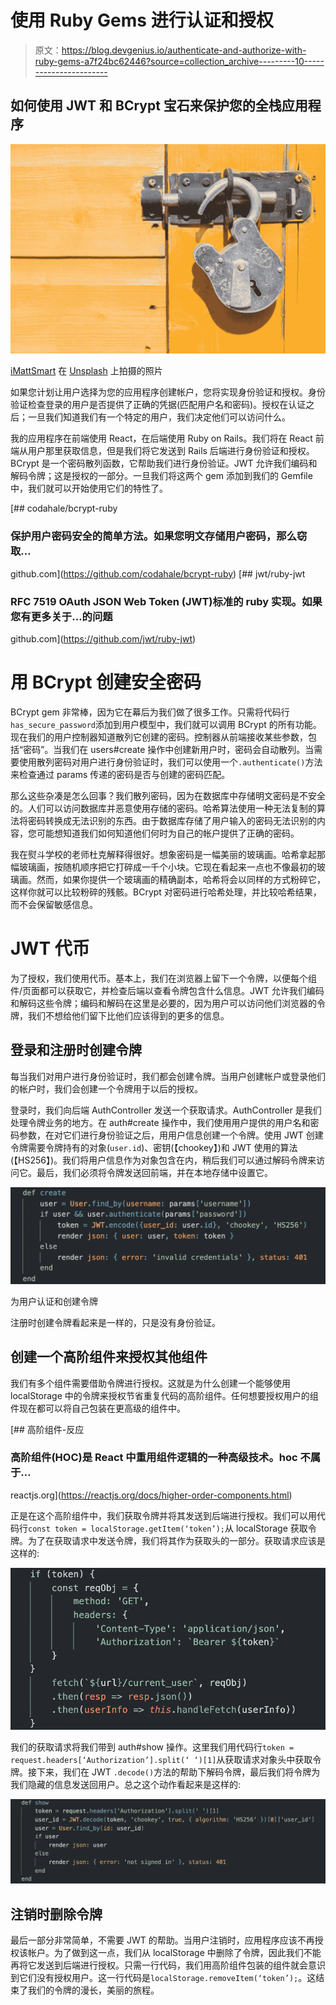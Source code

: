 # 使用 Ruby Gems 进行认证和授权

> 原文：<https://blog.devgenius.io/authenticate-and-authorize-with-ruby-gems-a7f24bc62446?source=collection_archive---------10----------------------->

## 如何使用 JWT 和 BCrypt 宝石来保护您的全栈应用程序

![](img/a94b68144ea23ce8826433a831b15db3.png)

[iMattSmart](https://unsplash.com/@imattsmart?utm_source=medium&utm_medium=referral) 在 [Unsplash](https://unsplash.com?utm_source=medium&utm_medium=referral) 上拍摄的照片

如果您计划让用户选择为您的应用程序创建帐户，您将实现身份验证和授权。身份验证检查登录的用户是否提供了正确的凭据(匹配用户名和密码)。授权在认证之后；一旦我们知道我们有一个特定的用户，我们决定他们可以访问什么。

我的应用程序在前端使用 React，在后端使用 Ruby on Rails。我们将在 React 前端从用户那里获取信息，但是我们将它发送到 Rails 后端进行身份验证和授权。BCrypt 是一个密码散列函数，它帮助我们进行身份验证。JWT 允许我们编码和解码令牌；这是授权的一部分。一旦我们将这两个 gem 添加到我们的 Gemfile 中，我们就可以开始使用它们的特性了。

[](https://github.com/codahale/bcrypt-ruby) [## codahale/bcrypt-ruby

### 保护用户密码安全的简单方法。如果您明文存储用户密码，那么窃取…

github.com](https://github.com/codahale/bcrypt-ruby) [](https://github.com/jwt/ruby-jwt) [## jwt/ruby-jwt

### RFC 7519 OAuth JSON Web Token (JWT)标准的 ruby 实现。如果您有更多关于…的问题

github.com](https://github.com/jwt/ruby-jwt) 

# 用 BCrypt 创建安全密码

BCrypt gem 非常棒，因为它在幕后为我们做了很多工作。只需将代码行`has_secure_password`添加到用户模型中，我们就可以调用 BCrypt 的所有功能。现在我们的用户控制器知道散列它创建的密码。控制器从前端接收某些参数，包括“密码”。当我们在 users#create 操作中创建新用户时，密码会自动散列。当需要使用散列密码对用户进行身份验证时，我们可以使用一个`.authenticate()`方法来检查通过 params 传递的密码是否与创建的密码匹配。

那么这些杂凑是怎么回事？我们散列密码，因为在数据库中存储明文密码是不安全的。人们可以访问数据库并恶意使用存储的密码。哈希算法使用一种无法复制的算法将密码转换成无法识别的东西。由于数据库存储了用户输入的密码无法识别的内容，您可能想知道我们如何知道他们何时为自己的帐户提供了正确的密码。

我在熨斗学校的老师杜克解释得很好。想象密码是一幅美丽的玻璃画。哈希拿起那幅玻璃画，按随机顺序把它打碎成一千个小块。它现在看起来一点也不像最初的玻璃画。然而，如果你提供一个玻璃画的精确副本，哈希将会以同样的方式粉碎它，这样你就可以比较粉碎的残骸。BCrypt 对密码进行哈希处理，并比较哈希结果，而不会保留敏感信息。

# JWT 代币

为了授权，我们使用代币。基本上，我们在浏览器上留下一个令牌，以便每个组件/页面都可以获取它，并检查后端以查看令牌包含什么信息。JWT 允许我们编码和解码这些令牌；编码和解码在这里是必要的，因为用户可以访问他们浏览器的令牌，我们不想给他们留下比他们应该得到的更多的信息。

## 登录和注册时创建令牌

每当我们对用户进行身份验证时，我们都会创建令牌。当用户创建帐户或登录他们的帐户时，我们会创建一个令牌用于以后的授权。

登录时，我们向后端 AuthController 发送一个获取请求。AuthController 是我们处理令牌业务的地方。在 auth#create 操作中，我们使用用户提供的用户名和密码参数，在对它们进行身份验证之后，用用户信息创建一个令牌。使用 JWT 创建令牌需要令牌持有的对象(`user.id`)、密钥(【chookey】)和 JWT 使用的算法(【HS256】)。我们将用户信息作为对象包含在内，稍后我们可以通过解码令牌来访问它。最后，我们必须将令牌发送回前端，并在本地存储中设置它。

![](img/16bc94d3a2525ce89fe8c7c2da060020.png)

为用户认证和创建令牌

注册时创建令牌看起来是一样的，只是没有身份验证。

## 创建一个高阶组件来授权其他组件

我们有多个组件需要借助令牌进行授权。这就是为什么创建一个能够使用 localStorage 中的令牌来授权节省重复代码的高阶组件。任何想要授权用户的组件现在都可以将自己包装在更高级的组件中。

[](https://reactjs.org/docs/higher-order-components.html) [## 高阶组件-反应

### 高阶组件(HOC)是 React 中重用组件逻辑的一种高级技术。hoc 不属于…

reactjs.org](https://reactjs.org/docs/higher-order-components.html) 

正是在这个高阶组件中，我们获取令牌并将其发送到后端进行授权。我们可以用代码行`const token = localStorage.getItem(‘token’);`从 localStorage 获取令牌。为了在获取请求中发送令牌，我们将其作为获取头的一部分。获取请求应该是这样的:

![](img/11cdbadd3f32902aa18795ed47260859.png)

我们的获取请求将我们带到 auth#show 操作。这里我们用代码行`token = request.headers[‘Authorization’].split(‘ ‘)[1]`从获取请求对象头中获取令牌。接下来，我们在 JWT `.decode()`方法的帮助下解码令牌，最后我们将令牌为我们隐藏的信息发送回用户。总之这个动作看起来是这样的:

![](img/1c37e22f1d51a510b2e809952bd9d579.png)

## 注销时删除令牌

最后一部分非常简单，不需要 JWT 的帮助。当用户注销时，应用程序应该不再授权该帐户。为了做到这一点，我们从 localStorage 中删除了令牌，因此我们不能再将它发送到后端进行授权。只需一行代码，我们用高阶组件包装的组件就会意识到它们没有授权用户。这一行代码是`localStorage.removeItem(‘token’);`。这结束了我们的令牌的漫长，美丽的旅程。